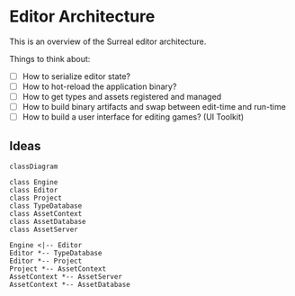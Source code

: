 # Editor Architecture

This is an overview of the Surreal editor architecture.

Things to think about:

- [ ] How to serialize editor state?
- [ ] How to hot-reload the application binary?
- [ ] How to get types and assets registered and managed
- [ ] How to build binary artifacts and swap between edit-time and run-time
- [ ] How to build a user interface for editing games? (UI Toolkit)

## Ideas

```mermaid
classDiagram

class Engine
class Editor
class Project
class TypeDatabase
class AssetContext
class AssetDatabase
class AssetServer

Engine <|-- Editor
Editor *-- TypeDatabase
Editor *-- Project
Project *-- AssetContext
AssetContext *-- AssetServer
AssetContext *-- AssetDatabase
```

